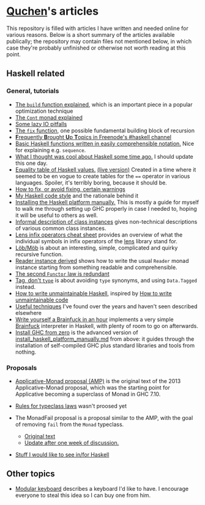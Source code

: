 [Quchen][q]'s articles
=================

This repository is filled with articles I have written and needed online for
various reasons. Below is a short summary of the articles available publically;
the repository may contain files not mentioned below, in which case they're
probably unfinished or otherwise not worth reading at this point.





Haskell related
---------------



### General, tutorials

- [The `build` function explained][build], which is an important piece in a
  popular optimization technique
- [The `Cont` monad explained][cont]
- [Some lazy IO pitfalls][crazy-io]
- [The `fix` function][fix], one possible fundamental building block of
  recursion
- [**F**requently **B**rought **U**p **T**opics in Freenode's #haskell
  channel][fbut]
- [Basic Haskell functions written in easily comprehensible
  notation.][comprehensible] Nice for explaining e.g. `sequence`.
- [What I thought was cool about Haskell some time ago.][great] I should
  update this one day.
- [Equality table of Haskell values.][equality] [(live version)][equality-live]
  Created in a time where it seemed to be en vogue to create tables for the `==`
  operator in various languages. Spoiler, it's terribly boring, because it
  should be.
- [How to fix, or avoid fixing, certain warnings][fixing-warnings]
- [My Haskell code style][haskell-style] and the rationale behind it
- [Installing the Haskell platform manually.][hp] This is mostly a guide for
  myself to walk me through setting up GHC properly in case I needed to, hoping
  it will be useful to others as well.
- [Informal description of class instances][instances] gives non-technical
  descriptions of various common class instances.
- [Lens infix operators cheat sheet][lens-infix] provides an overview of what
  the individual symbols in infix operators of the [lens][lens] library stand
  for.
- [Löb/Möb][loeb] is about an interesting, simple, complicated and quirky
  recursive function.
- [Reader instance derived][reader] shows  how to write the usual `Reader`
  monad instance starting from something readable and comprehensible.
- [The second `Functor` law is redundant][functor-law]
- [Tag, don't `type`][tag-dont-type] is about avoiding `type` synonyms, and
  using `Data.Tagged` instead.
- [How to write unmaintainable Haskell][unmaintain], inspired by
  [How to write unmaintainable code][unmaintain-org]
- [Useful techniques][useful] I've found over the years and haven't seen
  described elsewhere
- [Write yourself a Brainfuck in an hour][bf-tut] implements a very simple
  [Brainfuck][bf] interpreter in Haskell, with plenty of room to go on
  afterwards.
- [Install GHC from zero][local-ghc] is the advanced version of
  [install_haskell_platform_manually.md][hp] from above: it guides through the
  installation of self-compiled GHC plus standard libraries and tools from
  nothing.



### Proposals

- [Applicative-Monad proposal (AMP)][amp] is the original text of the 2013
  Applicative-Monad proposal, which was the starting point for Applicative
  becoming a superclass of Monad in GHC 7.10.
- [Rules for typeclass laws][law-rules] wasn't proosed yet
- The MonadFail proposal is a proposal similar to the AMP, with the goal of
  removing `fail` from the `Monad` typeclass.

    - [Original text][fail]
    - [Update after one week of discussion.][fail_update1]

- [Stuff I would like to see in/for Haskell][stuff-i-want]





Other topics
------------

- [Modular keyboard][modular-keyboard] describes a keyboard I'd like to have.
  I encourage everyone to steal this idea so I can buy one from him.





[bf]: https://en.wikipedia.org/wiki/Brainfuck
[lens]: http://hackage.haskell.org/package/lens
[q]: https://github.com/quchen/articles
[unmaintain-org]: https://www.thc.org/root/phun/unmaintain.html

[amp]:              applicative_monad.md
[bf-tut]:           write_yourself_a_brainfuck.md
[build]:            build.md
[comprehensible]:   functions_comprehensible.md
[cont]:             cont_monad.md
[crazy-io]:         crazy_io.md
[equality-live]:    http://htmlpreview.github.io/?https://github.com/quchen/articles/blob/master/haskell-equality-table.html
[equality]:         haskell-equality-table.html
[fail]:             monad_fail.md
[fail_update1]:     monad_fail_update1.md
[fbut]:             fbut.md
[fix]:              fix.md
[fixing-warnings]:  fixing-warnings.md
[functor-law]:      second_functor_law.md
[great]:            great_things_about_haskell.md
[haskell-style]:    haskell_style.md
[hp]:               install_haskell_platform_manually.md
[instances]:        instances.md
[law-rules]:        law-rules.md
[lens-infix]:       lens-infix-operators.md
[local-ghc]:        zero_to_local_ghc.md
[loeb]:             loeb-moeb.md
[modular-keyboard]: modular_keyboard.md
[reader]:           reader_instance_derived.md
[seqm-proposal]:    seqm_proposal.md
[stuff-i-want]:     stuff_i_would_like_in_haskell.md
[tag-dont-type]:    tag-dont-type.md
[unmaintain]:       unmaintainable_haskell.md
[useful]:           useful_techniques.md
